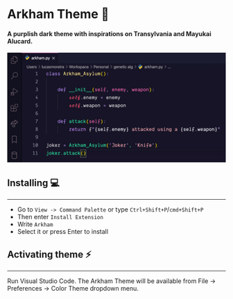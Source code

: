 # Arkham Theme 🦇
#### A purplish dark theme with inspirations on Transylvania and Mayukai Alucard.

![Theme in action](Screenshot.png)


## Installing 💻

---

-  Go to `View -> Command Palette` or type `Ctrl+Shift+P`/`cmd+Shift+P`
-  Then enter `Install Extension`
-  Write `Arkham`
-  Select it or press Enter to install

## Activating theme ⚡️

---

Run Visual Studio Code. The Arkham Theme will be available from File -> Preferences -> Color Theme dropdown menu.
